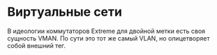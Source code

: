 # Виртуальные сети

В идеологии коммутаторов Extreme для двойной метки есть своя сущность VMAN. По сути это тот же самый VLAN, но олицетворяет собой внешний тег.

